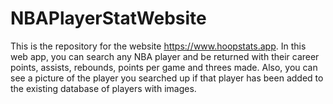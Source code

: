 # NBAPlayerStatWebsite

This is the repository for the website https://www.hoopstats.app. In this web app, you can search any NBA player and be returned with their career points, assists, rebounds, points per game and threes made. Also, you can see a picture of the player you searched up if that player has been added to the existing database of players with images.
